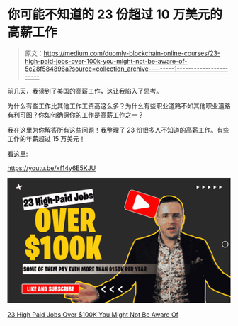 # 你可能不知道的 23 份超过 10 万美元的高薪工作

> 原文：<https://medium.com/duomly-blockchain-online-courses/23-high-paid-jobs-over-100k-you-might-not-be-aware-of-5c28f584896a?source=collection_archive---------1----------------------->

前几天，我读到了美国的高薪工作，这让我陷入了思考。

为什么有些工作比其他工作工资高这么多？为什么有些职业道路不如其他职业道路有利可图？你如何确保你的工作是高薪工作之一？

我在这里为你解答所有这些问题！我整理了 23 份很多人不知道的高薪工作。有些工作的年薪超过 15 万美元！

[看这里:](https://youtu.be/xf14y6E5KJU)

https://youtu.be/xf14y6E5KJU

![](img/fe87040bf95a034c7cbd162f08e876e7.png)

[23 High Paid Jobs Over $100K You Might Not Be Aware Of](https://youtu.be/xf14y6E5KJU)